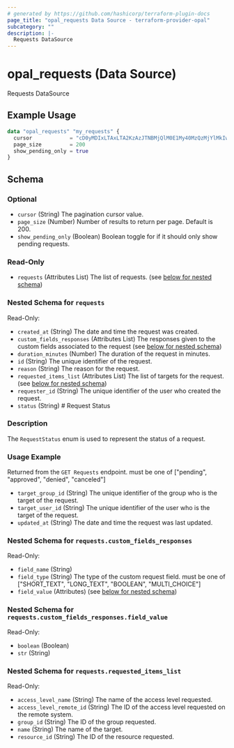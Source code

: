 ```yaml
---
# generated by https://github.com/hashicorp/terraform-plugin-docs
page_title: "opal_requests Data Source - terraform-provider-opal"
subcategory: ""
description: |-
  Requests DataSource
---
```


# opal_requests (Data Source)

Requests DataSource

## Example Usage

```terraform
data "opal_requests" "my_requests" {
  cursor            = "cD0yMDIxLTAxLTA2KzAzJTNBMjQlM0E1My40MzQzMjYlMkIwMCUzQTAw"
  page_size         = 200
  show_pending_only = true
}
```

<!-- schema generated by tfplugindocs -->
## Schema

### Optional

- `cursor` (String) The pagination cursor value.
- `page_size` (Number) Number of results to return per page. Default is 200.
- `show_pending_only` (Boolean) Boolean toggle for if it should only show pending requests.

### Read-Only

- `requests` (Attributes List) The list of requests. (see [below for nested schema](#nestedatt--requests))

<a id="nestedatt--requests"></a>
### Nested Schema for `requests`

Read-Only:

- `created_at` (String) The date and time the request was created.
- `custom_fields_responses` (Attributes List) The responses given to the custom fields associated to the request (see [below for nested schema](#nestedatt--requests--custom_fields_responses))
- `duration_minutes` (Number) The duration of the request in minutes.
- `id` (String) The unique identifier of the request.
- `reason` (String) The reason for the request.
- `requested_items_list` (Attributes List) The list of targets for the request. (see [below for nested schema](#nestedatt--requests--requested_items_list))
- `requester_id` (String) The unique identifier of the user who created the request.
- `status` (String) # Request Status
### Description
The `RequestStatus` enum is used to represent the status of a request.

### Usage Example
Returned from the `GET Requests` endpoint.
must be one of ["pending", "approved", "denied", "canceled"]
- `target_group_id` (String) The unique identifier of the group who is the target of the request.
- `target_user_id` (String) The unique identifier of the user who is the target of the request.
- `updated_at` (String) The date and time the request was last updated.

<a id="nestedatt--requests--custom_fields_responses"></a>
### Nested Schema for `requests.custom_fields_responses`

Read-Only:

- `field_name` (String)
- `field_type` (String) The type of the custom request field. must be one of ["SHORT_TEXT", "LONG_TEXT", "BOOLEAN", "MULTI_CHOICE"]
- `field_value` (Attributes) (see [below for nested schema](#nestedatt--requests--custom_fields_responses--field_value))

<a id="nestedatt--requests--custom_fields_responses--field_value"></a>
### Nested Schema for `requests.custom_fields_responses.field_value`

Read-Only:

- `boolean` (Boolean)
- `str` (String)



<a id="nestedatt--requests--requested_items_list"></a>
### Nested Schema for `requests.requested_items_list`

Read-Only:

- `access_level_name` (String) The name of the access level requested.
- `access_level_remote_id` (String) The ID of the access level requested on the remote system.
- `group_id` (String) The ID of the group requested.
- `name` (String) The name of the target.
- `resource_id` (String) The ID of the resource requested.


